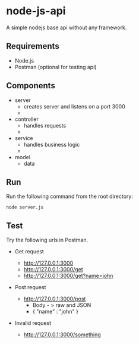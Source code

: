 # node-js-api

A simple nodejs base api without any framework.

## Requirements

* Node.js
* Postman (optional for testing api)

## Components

* server
  - creates server and listens on a port 3000
  - 
* controller
  - handles requests
  - 
* service
  - handles business logic
  - 
* model
  - data


## Run

Run the following command from the root directory:

```
node server.js
```

## Test

Try the following urls in Postman.

* Get request

  * http://127.0.0.1:3000
  * http://127.0.0.1:3000/get
  * http://127.0.0.1:3000/get?name=john
  
* Post request

  * http://127.0.0.1:3000/post
    * Body - > raw and JSON
    * { "name" : "john" }
    
* Invalid request

  * http://127.0.0.1:3000/something
